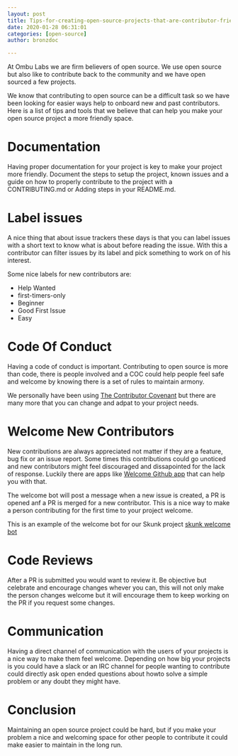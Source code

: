 ```yaml
---
layout: post
title: Tips-for-creating-open-source-projects-that-are-contributor-friendly
date: 2020-01-28 06:31:01
categories: [open-source]
author: bronzdoc

---
```


At Ombu Labs we are firm believers of open source. We use open source but also like to contribute back to the community and we have open sourced a few projects.

We know that contributing to open source can be a difficult task so we have been looking for easier ways help to onboard new and past contributors.
Here is a list of tips and tools that we believe that can help you make your open source project a more friendly space.

# Documentation

Having proper documentation for your project is key to make your project more friendly. Document the steps to setup the project, known issues and a guide on how to properly contribute to the project with a CONTRIBUTING.md or Adding steps in your README.md.

# Label issues

A nice thing that about issue trackers these days is that you can label issues with a short text to know what is about before reading the issue. With this a contributor can filter issues by its label and pick something to work on of his interest.

Some nice labels for new contributors are:

 * Help Wanted
 * first-timers-only
 * Beginner
 * Good First Issue
 * Easy


# Code Of Conduct

Having a code of conduct is important. Contributing to open source is more than code, there is people involved and a COC could help people feel safe and welcome by knowing there is a set of rules to maintain armony.

We personally have been using [The Contributor Covenant](https://www.contributor-covenant.org/) but there are many more that you can change and adpat to your project needs.

# Welcome New Contributors

New contributions are always appreciated not matter if they are a feature, bug fix or an issue report. Some times this contributions could go unoticed and new contributors might feel discouraged and dissapointed for the lack of response. Luckily there are apps like [Welcome Github app](https://github.com/apps/welcome) that can help you with that.

The welcome bot will post a message when a new issue is created, a PR is opened anf a PR is merged for a new contributor. This is a nice way to make a person contributing for the first time to your project welcome.

This is an example of the welcome bot for our Skunk project
[skunk welcome bot](https://i.imgur.com/JyqBXcs.png)

# Code Reviews
After a PR is submitted you would want to review it. Be objective but celebrate and encourage changes whever you can, this will not only make the person changes welcome but it will encourage them to keep working on the PR if you request some changes.

# Communication
Having a direct channel of communication with the users of your projects is a nice way to make them feel welcome. Depending on how big your projects is you could have a slack or an IRC channel for people wanting to contribute could directly ask open ended questions about howto solve a simple problem or any doubt they might have.


# Conclusion

Maintaining an open source project could be hard, but if you make your problem a nice and welcoming space for other people to contribute it could make easier to maintain in the long run.

